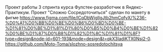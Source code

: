 Проект работы 3 спринта курса Фулстек-разработчик в Яндекс-Практикум. 
Проект "Сложно Сосредоточиться" сделан по макету в фигме https://www.figma.com/file/lCqDbWjgllgJtb2hmCqfyX/%236-%D0%A1%D0%BB%D0%BE%D0%B6%D0%BD%D0%BE-%D1%81%D0%BE%D1%81%D1%80%D0%B5%D0%B4%D0%BE%D1%82%D0%BE%D1%87%D0%B8%D1%82%D1%8C%D1%81%D1%8F?type=design&node-id=601-193&mode=design&t=qkX3IadiKTX0Nsj2-0.
https://github.com/Moto-Toma/slozhno-sosredotochitsya
